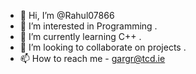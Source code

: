 - 👋 Hi, I’m @Rahul07866
- 👀 I’m interested in Programming .
- 🌱 I’m currently learning C++ .
- 💞️ I’m looking to collaborate on projects .
- 📫 How to reach me - gargr@tcd.ie

<!---
Rahul07866/Rahul07866 is a ✨ special ✨ repository because its `README.md` (this file) appears on your GitHub profile.
You can click the Preview link to take a look at your changes.
--->
